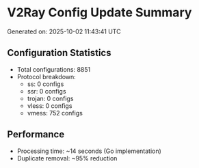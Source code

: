 # V2Ray Config Update Summary
Generated on: 2025-10-02 11:43:41 UTC

## Configuration Statistics
- Total configurations: 8851
- Protocol breakdown:
  - ss: 0 configs
  - ssr: 0 configs
  - trojan: 0 configs
  - vless: 0 configs
  - vmess: 752 configs

## Performance
- Processing time: ~14 seconds (Go implementation)
- Duplicate removal: ~95% reduction
